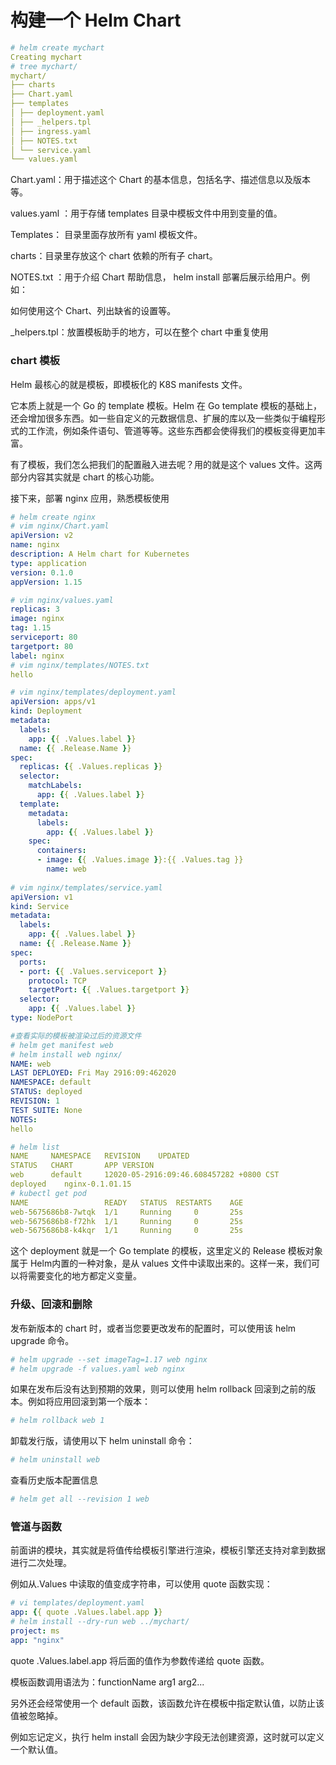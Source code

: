 # 构建一个 Helm Chart

```yaml
# helm create mychart
Creating mychart
# tree mychart/
mychart/
├── charts
├── Chart.yaml
├── templates
│ ├── deployment.yaml
│ ├── _helpers.tpl
│ ├── ingress.yaml
│ ├── NOTES.txt
│ └── service.yaml
└── values.yaml
```

Chart.yaml：用于描述这个 Chart 的基本信息，包括名字、描述信息以及版本等。

values.yaml ：用于存储 templates 目录中模板文件中用到变量的值。

Templates： 目录里面存放所有 yaml 模板文件。

charts：目录里存放这个 chart 依赖的所有子 chart。

NOTES.txt ：用于介绍 Chart 帮助信息， helm install 部署后展示给用户。例如：

如何使用这个 Chart、列出缺省的设置等。

_helpers.tpl：放置模板助手的地方，可以在整个 chart 中重复使用

### chart 模板

Helm 最核心的就是模板，即模板化的 K8S manifests 文件。

它本质上就是一个 Go 的 template 模板。Helm 在 Go template 模板的基础上，还会增加很多东西。如一些自定义的元数据信息、扩展的库以及一些类似于编程形式的工作流，例如条件语句、管道等等。这些东西都会使得我们的模板变得更加丰富。

有了模板，我们怎么把我们的配置融入进去呢？用的就是这个 values 文件。这两部分内容其实就是 chart 的核心功能。

接下来，部署 nginx 应用，熟悉模板使用

```yaml
# helm create nginx
# vim nginx/Chart.yaml
apiVersion: v2
name: nginx
description: A Helm chart for Kubernetes
type: application
version: 0.1.0
appVersion: 1.15

# vim nginx/values.yaml
replicas: 3
image: nginx
tag: 1.15
serviceport: 80
targetport: 80
label: nginx
# vim nginx/templates/NOTES.txt
hello

# vim nginx/templates/deployment.yaml
apiVersion: apps/v1
kind: Deployment
metadata:
  labels:
	app: {{ .Values.label }}
  name: {{ .Release.Name }}
spec:
  replicas: {{ .Values.replicas }}
  selector:
	matchLabels:
	  app: {{ .Values.label }}
  template:
	metadata:
	  labels:
		app: {{ .Values.label }}
	spec:
	  containers:
	  - image: {{ .Values.image }}:{{ .Values.tag }}
		name: web
		
# vim nginx/templates/service.yaml
apiVersion: v1
kind: Service
metadata:
  labels:
	app: {{ .Values.label }}
  name: {{ .Release.Name }}
spec:
  ports:
  - port: {{ .Values.serviceport }}
	protocol: TCP
	targetPort: {{ .Values.targetport }}
  selector:
	app: {{ .Values.label }}
type: NodePort

#查看实际的模板被渲染过后的资源文件
# helm get manifest web
# helm install web nginx/
NAME: web
LAST DEPLOYED: Fri May 2916:09:462020
NAMESPACE: default
STATUS: deployed
REVISION: 1
TEST SUITE: None
NOTES:
hello

# helm list
NAME	 NAMESPACE	 REVISION	 UPDATED
STATUS	 CHART		 APP VERSION
web		 default	 12020-05-2916:09:46.608457282 +0800 CST
deployed	nginx-0.1.01.15
# kubectl get pod
NAME				 READY	 STATUS	 RESTARTS	 AGE
web-5675686b8-7wtqk	 1/1	 Running	 0		 25s
web-5675686b8-f72hk	 1/1	 Running	 0		 25s
web-5675686b8-k4kqr	 1/1	 Running	 0		 25s
```

这个 deployment 就是一个 Go template 的模板，这里定义的 Release 模板对象属于 Helm内置的一种对象，是从 values 文件中读取出来的。这样一来，我们可以将需要变化的地方都定义变量。

### 升级、回滚和删除

发布新版本的 chart 时，或者当您要更改发布的配置时，可以使用该 helm upgrade 命令。

```yaml
# helm upgrade --set imageTag=1.17 web nginx
# helm upgrade -f values.yaml web nginx
```

如果在发布后没有达到预期的效果，则可以使用 helm rollback 回滚到之前的版本。例如将应用回滚到第一个版本：

```yaml
# helm rollback web 1
```

卸载发行版，请使用以下 helm uninstall 命令：

```yaml
# helm uninstall web
```

查看历史版本配置信息

```yaml
# helm get all --revision 1 web
```

### 管道与函数

前面讲的模块，其实就是将值传给模板引擎进行渲染，模板引擎还支持对拿到数据进行二次处理。

例如从.Values 中读取的值变成字符串，可以使用 quote 函数实现：

```yaml
# vi templates/deployment.yaml
app: {{ quote .Values.label.app }}
# helm install --dry-run web ../mychart/
project: ms
app: "nginx"
```

quote .Values.label.app 将后面的值作为参数传递给 quote 函数。

模板函数调用语法为：functionName arg1 arg2...

另外还会经常使用一个 default 函数，该函数允许在模板中指定默认值，以防止该值被忽略掉。

例如忘记定义，执行 helm install 会因为缺少字段无法创建资源，这时就可以定义一个默认值。







